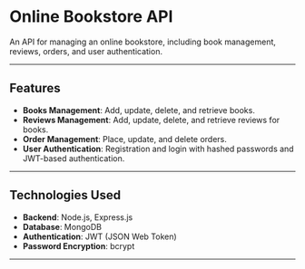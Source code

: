 # Online Bookstore API

An API for managing an online bookstore, including book management, reviews, orders, and user authentication.

---

## Features

- **Books Management**: Add, update, delete, and retrieve books.
- **Reviews Management**: Add, update, delete, and retrieve reviews for books.
- **Order Management**: Place, update, and delete orders.
- **User Authentication**: Registration and login with hashed passwords and JWT-based authentication.

---

## Technologies Used

- **Backend**: Node.js, Express.js
- **Database**: MongoDB
- **Authentication**: JWT (JSON Web Token)
- **Password Encryption**: bcrypt

---

